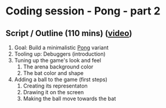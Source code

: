 # Coding session - Pong - part 2

## Script / Outline (110 mins) ([video](https://www.youtube.com/watch?v=mvtKXnpfXNY&list=PL8XxoCaL3dBiJ_djQKKbbI4uN081F7Sgw&index=15))
1. Goal: Build a minimalistic [Pong](https://playpong.net/) variant
2. Tooling up: Debuggers (introduction)
3. Tuning up the game's look and feel
   1. The arena background color
   2. The bat color and shape
4. Adding a ball to the game (first steps)
   1. Creating its representaton
   2. Drawing it on the screen
   3. Making the ball move towards the bat
